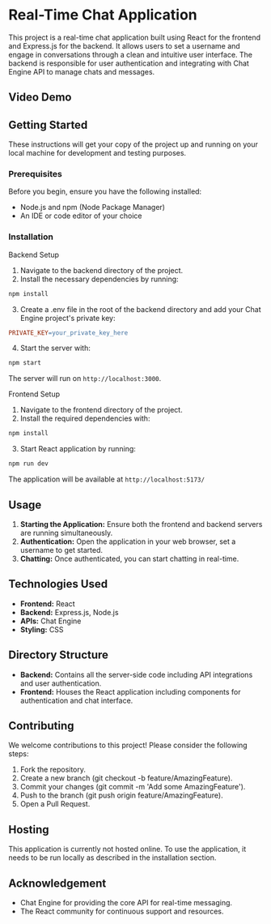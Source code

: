 # Real-Time Chat Application

This project is a real-time chat application built using React for the frontend and Express.js for the backend. It allows users to set a username and engage in conversations through a clean and intuitive user interface. The backend is responsible for user authentication and integrating with Chat Engine API to manage chats and messages.

## Video Demo



## Getting Started

These instructions will get your copy of the project up and running on your local machine for development and testing purposes.

### Prerequisites

Before you begin, ensure you have the following installed:

- Node.js and npm (Node Package Manager)
- An IDE or code editor of your choice

### Installation

Backend Setup

1. Navigate to the backend directory of the project.
2. Install the necessary dependencies by running:
```bash
npm install
```
3. Create a .env file in the root of the backend directory and add your Chat Engine project's private key:
```Makefile 
PRIVATE_KEY=your_private_key_here
```
4. Start the server with:
```Bash
npm start
```
The server will run on `http://localhost:3000`.

Frontend Setup

1. Navigate to the frontend directory of the project.
2. Install the required dependencies with:
```Bash
npm install
```
3. Start React application by running:
```Bash
npm run dev
```
The application will be available at `http://localhost:5173/`

## Usage

1. **Starting the Application:** Ensure both the frontend and backend servers are running simultaneously.
2. **Authentication:** Open the application in your web browser, set a username to get started.
3. **Chatting:** Once authenticated, you can start chatting in real-time.

## Technologies Used

- **Frontend:** React
- **Backend:** Express.js, Node.js
- **APIs:** Chat Engine
- **Styling:** CSS

## Directory Structure

- **Backend:** Contains all the server-side code including API integrations and user authentication.
- **Frontend:** Houses the React application including components for authentication and chat interface.

## Contributing

We welcome contributions to this project! Please consider the following steps:

1. Fork the repository.
2. Create a new branch (git checkout -b feature/AmazingFeature).
3. Commit your changes (git commit -m 'Add some AmazingFeature').
4. Push to the branch (git push origin feature/AmazingFeature).
5. Open a Pull Request.

## Hosting

This application is currently not hosted online. To use the application, it needs to be run locally as described in the installation section.

## Acknowledgement

- Chat Engine for providing the core API for real-time messaging.
- The React community for continuous support and resources.